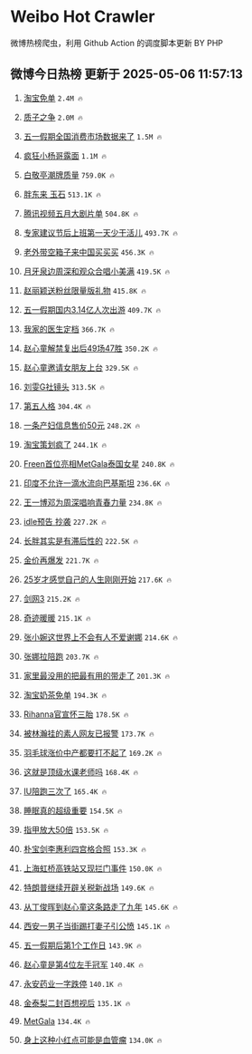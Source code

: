 # Weibo Hot Crawler 



微博热榜爬虫，利用 Github Action 的调度脚本更新 BY PHP 


## 微博今日热榜 更新于 2025-05-06 11:57:13 
1. [淘宝免单](https://s.weibo.com/weibo?q=%E6%B7%98%E5%AE%9D%E5%85%8D%E5%8D%95&t=31&band_rank=1&Refer=top) `2.4M 🔥` 

1. [质子之争](https://s.weibo.com/weibo?q=%E8%B4%A8%E5%AD%90%E4%B9%8B%E4%BA%89&t=31&band_rank=2&Refer=top) `2.0M 🔥` 

1. [五一假期全国消费市场数据来了](https://s.weibo.com/weibo?q=%23%E4%BA%94%E4%B8%80%E5%81%87%E6%9C%9F%E5%85%A8%E5%9B%BD%E6%B6%88%E8%B4%B9%E5%B8%82%E5%9C%BA%E6%95%B0%E6%8D%AE%E6%9D%A5%E4%BA%86%23&t=31&band_rank=3&Refer=top) `1.5M 🔥` 

1. [疯狂小杨哥露面](https://s.weibo.com/weibo?q=%23%E7%96%AF%E7%8B%82%E5%B0%8F%E6%9D%A8%E5%93%A5%E9%9C%B2%E9%9D%A2%23&t=31&band_rank=4&Refer=top) `1.1M 🔥` 

1. [白敬亭潮牌质量](https://s.weibo.com/weibo?q=%23%E7%99%BD%E6%95%AC%E4%BA%AD%E6%BD%AE%E7%89%8C%E8%B4%A8%E9%87%8F%23&t=31&band_rank=5&Refer=top) `759.0K 🔥` 

1. [胖东来 玉石](https://s.weibo.com/weibo?q=%E8%83%96%E4%B8%9C%E6%9D%A5%20%E7%8E%89%E7%9F%B3&t=31&band_rank=6&Refer=top) `513.1K 🔥` 

1. [腾讯视频五月大剧片单](https://s.weibo.com/weibo?q=%23%E8%85%BE%E8%AE%AF%E8%A7%86%E9%A2%91%E4%BA%94%E6%9C%88%E5%A4%A7%E5%89%A7%E7%89%87%E5%8D%95%23&t=31&band_rank=7&Refer=top) `504.8K 🔥` 

1. [专家建议节后上班第一天少干活儿](https://s.weibo.com/weibo?q=%23%E4%B8%93%E5%AE%B6%E5%BB%BA%E8%AE%AE%E8%8A%82%E5%90%8E%E4%B8%8A%E7%8F%AD%E7%AC%AC%E4%B8%80%E5%A4%A9%E5%B0%91%E5%B9%B2%E6%B4%BB%E5%84%BF%23&t=31&band_rank=8&Refer=top) `493.7K 🔥` 

1. [老外带空箱子来中国买买买](https://s.weibo.com/weibo?q=%23%E8%80%81%E5%A4%96%E5%B8%A6%E7%A9%BA%E7%AE%B1%E5%AD%90%E6%9D%A5%E4%B8%AD%E5%9B%BD%E4%B9%B0%E4%B9%B0%E4%B9%B0%23&t=31&band_rank=9&Refer=top) `456.3K 🔥` 

1. [月牙泉边周深和观众合唱小美满](https://s.weibo.com/weibo?q=%23%E6%9C%88%E7%89%99%E6%B3%89%E8%BE%B9%E5%91%A8%E6%B7%B1%E5%92%8C%E8%A7%82%E4%BC%97%E5%90%88%E5%94%B1%E5%B0%8F%E7%BE%8E%E6%BB%A1%23&t=31&band_rank=10&Refer=top) `419.5K 🔥` 

1. [赵丽颖送粉丝限量版礼物](https://s.weibo.com/weibo?q=%23%E8%B5%B5%E4%B8%BD%E9%A2%96%E9%80%81%E7%B2%89%E4%B8%9D%E9%99%90%E9%87%8F%E7%89%88%E7%A4%BC%E7%89%A9%23&t=31&band_rank=11&Refer=top) `415.8K 🔥` 

1. [五一假期国内3.14亿人次出游](https://s.weibo.com/weibo?q=%23%E4%BA%94%E4%B8%80%E5%81%87%E6%9C%9F%E5%9B%BD%E5%86%853.14%E4%BA%BF%E4%BA%BA%E6%AC%A1%E5%87%BA%E6%B8%B8%23&t=31&band_rank=12&Refer=top) `409.7K 🔥` 

1. [我家的医生定档](https://s.weibo.com/weibo?q=%E6%88%91%E5%AE%B6%E7%9A%84%E5%8C%BB%E7%94%9F%E5%AE%9A%E6%A1%A3&t=31&band_rank=13&Refer=top) `366.7K 🔥` 

1. [赵心童解禁复出后49场47胜](https://s.weibo.com/weibo?q=%23%E8%B5%B5%E5%BF%83%E7%AB%A5%E8%A7%A3%E7%A6%81%E5%A4%8D%E5%87%BA%E5%90%8E49%E5%9C%BA47%E8%83%9C%23&t=31&band_rank=14&Refer=top) `350.2K 🔥` 

1. [赵心童邀请女朋友上台](https://s.weibo.com/weibo?q=%E8%B5%B5%E5%BF%83%E7%AB%A5%E9%82%80%E8%AF%B7%E5%A5%B3%E6%9C%8B%E5%8F%8B%E4%B8%8A%E5%8F%B0&t=31&band_rank=15&Refer=top) `329.5K 🔥` 

1. [刘雯G社镜头](https://s.weibo.com/weibo?q=%23%E5%88%98%E9%9B%AFG%E7%A4%BE%E9%95%9C%E5%A4%B4%23&t=31&band_rank=16&Refer=top) `313.5K 🔥` 

1. [第五人格](https://s.weibo.com/weibo?q=%E7%AC%AC%E4%BA%94%E4%BA%BA%E6%A0%BC&t=31&band_rank=17&Refer=top) `304.4K 🔥` 

1. [一条产妇信息售价50元](https://s.weibo.com/weibo?q=%23%E4%B8%80%E6%9D%A1%E4%BA%A7%E5%A6%87%E4%BF%A1%E6%81%AF%E5%94%AE%E4%BB%B750%E5%85%83%23&t=31&band_rank=18&Refer=top) `248.2K 🔥` 

1. [淘宝策划疯了](https://s.weibo.com/weibo?q=%23%E6%B7%98%E5%AE%9D%E7%AD%96%E5%88%92%E7%96%AF%E4%BA%86%23&t=31&band_rank=19&Refer=top) `244.1K 🔥` 

1. [Freen首位亮相MetGala泰国女星](https://s.weibo.com/weibo?q=Freen%E9%A6%96%E4%BD%8D%E4%BA%AE%E7%9B%B8MetGala%E6%B3%B0%E5%9B%BD%E5%A5%B3%E6%98%9F&t=31&band_rank=20&Refer=top) `240.8K 🔥` 

1. [印度不允许一滴水流向巴基斯坦](https://s.weibo.com/weibo?q=%23%E5%8D%B0%E5%BA%A6%E4%B8%8D%E5%85%81%E8%AE%B8%E4%B8%80%E6%BB%B4%E6%B0%B4%E6%B5%81%E5%90%91%E5%B7%B4%E5%9F%BA%E6%96%AF%E5%9D%A6%23&t=31&band_rank=21&Refer=top) `236.6K 🔥` 

1. [王一博邓为周深唱响青春力量](https://s.weibo.com/weibo?q=%23%E7%8E%8B%E4%B8%80%E5%8D%9A%E9%82%93%E4%B8%BA%E5%91%A8%E6%B7%B1%E5%94%B1%E5%93%8D%E9%9D%92%E6%98%A5%E5%8A%9B%E9%87%8F%23&t=31&band_rank=22&Refer=top) `234.8K 🔥` 

1. [idle预告 抄袭](https://s.weibo.com/weibo?q=idle%E9%A2%84%E5%91%8A%20%E6%8A%84%E8%A2%AD&t=31&band_rank=23&Refer=top) `227.2K 🔥` 

1. [长胖其实是有滞后性的](https://s.weibo.com/weibo?q=%23%E9%95%BF%E8%83%96%E5%85%B6%E5%AE%9E%E6%98%AF%E6%9C%89%E6%BB%9E%E5%90%8E%E6%80%A7%E7%9A%84%23&t=31&band_rank=24&Refer=top) `222.5K 🔥` 

1. [金价再爆发](https://s.weibo.com/weibo?q=%23%E9%87%91%E4%BB%B7%E5%86%8D%E7%88%86%E5%8F%91%23&t=31&band_rank=25&Refer=top) `221.7K 🔥` 

1. [25岁才感觉自己的人生刚刚开始](https://s.weibo.com/weibo?q=25%E5%B2%81%E6%89%8D%E6%84%9F%E8%A7%89%E8%87%AA%E5%B7%B1%E7%9A%84%E4%BA%BA%E7%94%9F%E5%88%9A%E5%88%9A%E5%BC%80%E5%A7%8B&t=31&band_rank=26&Refer=top) `217.6K 🔥` 

1. [剑网3](https://s.weibo.com/weibo?q=%E5%89%91%E7%BD%913&t=31&band_rank=27&Refer=top) `215.2K 🔥` 

1. [奇迹暖暖](https://s.weibo.com/weibo?q=%E5%A5%87%E8%BF%B9%E6%9A%96%E6%9A%96&t=31&band_rank=28&Refer=top) `215.1K 🔥` 

1. [张小婉这世界上不会有人不爱谢娜](https://s.weibo.com/weibo?q=%23%E5%BC%A0%E5%B0%8F%E5%A9%89%E8%BF%99%E4%B8%96%E7%95%8C%E4%B8%8A%E4%B8%8D%E4%BC%9A%E6%9C%89%E4%BA%BA%E4%B8%8D%E7%88%B1%E8%B0%A2%E5%A8%9C%23&t=31&band_rank=29&Refer=top) `214.6K 🔥` 

1. [张娜拉陪跑](https://s.weibo.com/weibo?q=%E5%BC%A0%E5%A8%9C%E6%8B%89%E9%99%AA%E8%B7%91&t=31&band_rank=30&Refer=top) `203.7K 🔥` 

1. [家里最没用的把最有用的带走了](https://s.weibo.com/weibo?q=%E5%AE%B6%E9%87%8C%E6%9C%80%E6%B2%A1%E7%94%A8%E7%9A%84%E6%8A%8A%E6%9C%80%E6%9C%89%E7%94%A8%E7%9A%84%E5%B8%A6%E8%B5%B0%E4%BA%86&t=31&band_rank=31&Refer=top) `201.3K 🔥` 

1. [淘宝奶茶免单](https://s.weibo.com/weibo?q=%E6%B7%98%E5%AE%9D%E5%A5%B6%E8%8C%B6%E5%85%8D%E5%8D%95&t=31&band_rank=32&Refer=top) `194.3K 🔥` 

1. [Rihanna官宣怀三胎](https://s.weibo.com/weibo?q=%23Rihanna%E5%AE%98%E5%AE%A3%E6%80%80%E4%B8%89%E8%83%8E%23&t=31&band_rank=33&Refer=top) `178.5K 🔥` 

1. [被林瀚挂的素人网友已报警](https://s.weibo.com/weibo?q=%23%E8%A2%AB%E6%9E%97%E7%80%9A%E6%8C%82%E7%9A%84%E7%B4%A0%E4%BA%BA%E7%BD%91%E5%8F%8B%E5%B7%B2%E6%8A%A5%E8%AD%A6%23&t=31&band_rank=34&Refer=top) `173.7K 🔥` 

1. [羽毛球涨价中产都要打不起了](https://s.weibo.com/weibo?q=%23%E7%BE%BD%E6%AF%9B%E7%90%83%E6%B6%A8%E4%BB%B7%E4%B8%AD%E4%BA%A7%E9%83%BD%E8%A6%81%E6%89%93%E4%B8%8D%E8%B5%B7%E4%BA%86%23&t=31&band_rank=35&Refer=top) `169.2K 🔥` 

1. [这就是顶级水课老师吗](https://s.weibo.com/weibo?q=%E8%BF%99%E5%B0%B1%E6%98%AF%E9%A1%B6%E7%BA%A7%E6%B0%B4%E8%AF%BE%E8%80%81%E5%B8%88%E5%90%97&t=31&band_rank=36&Refer=top) `168.4K 🔥` 

1. [IU陪跑三次了](https://s.weibo.com/weibo?q=%23IU%E9%99%AA%E8%B7%91%E4%B8%89%E6%AC%A1%E4%BA%86%23&t=31&band_rank=37&Refer=top) `165.4K 🔥` 

1. [睡眠真的超级重要](https://s.weibo.com/weibo?q=%E7%9D%A1%E7%9C%A0%E7%9C%9F%E7%9A%84%E8%B6%85%E7%BA%A7%E9%87%8D%E8%A6%81&t=31&band_rank=38&Refer=top) `154.5K 🔥` 

1. [指甲放大50倍](https://s.weibo.com/weibo?q=%E6%8C%87%E7%94%B2%E6%94%BE%E5%A4%A750%E5%80%8D&t=31&band_rank=39&Refer=top) `153.5K 🔥` 

1. [朴宝剑李惠利四宫格合照](https://s.weibo.com/weibo?q=%23%E6%9C%B4%E5%AE%9D%E5%89%91%E6%9D%8E%E6%83%A0%E5%88%A9%E5%9B%9B%E5%AE%AB%E6%A0%BC%E5%90%88%E7%85%A7%23&t=31&band_rank=40&Refer=top) `153.3K 🔥` 

1. [上海虹桥高铁站又现拦门事件](https://s.weibo.com/weibo?q=%23%E4%B8%8A%E6%B5%B7%E8%99%B9%E6%A1%A5%E9%AB%98%E9%93%81%E7%AB%99%E5%8F%88%E7%8E%B0%E6%8B%A6%E9%97%A8%E4%BA%8B%E4%BB%B6%23&t=31&band_rank=41&Refer=top) `150.0K 🔥` 

1. [特朗普继续开辟关税新战场](https://s.weibo.com/weibo?q=%23%E7%89%B9%E6%9C%97%E6%99%AE%E7%BB%A7%E7%BB%AD%E5%BC%80%E8%BE%9F%E5%85%B3%E7%A8%8E%E6%96%B0%E6%88%98%E5%9C%BA%23&t=31&band_rank=42&Refer=top) `149.6K 🔥` 

1. [从丁俊晖到赵心童这条路走了九年](https://s.weibo.com/weibo?q=%23%E4%BB%8E%E4%B8%81%E4%BF%8A%E6%99%96%E5%88%B0%E8%B5%B5%E5%BF%83%E7%AB%A5%E8%BF%99%E6%9D%A1%E8%B7%AF%E8%B5%B0%E4%BA%86%E4%B9%9D%E5%B9%B4%23&t=31&band_rank=43&Refer=top) `145.6K 🔥` 

1. [西安一男子当街踢打妻子引公愤](https://s.weibo.com/weibo?q=%23%E8%A5%BF%E5%AE%89%E4%B8%80%E7%94%B7%E5%AD%90%E5%BD%93%E8%A1%97%E8%B8%A2%E6%89%93%E5%A6%BB%E5%AD%90%E5%BC%95%E5%85%AC%E6%84%A4%23&t=31&band_rank=44&Refer=top) `145.1K 🔥` 

1. [五一假期后第1个工作日](https://s.weibo.com/weibo?q=%23%E4%BA%94%E4%B8%80%E5%81%87%E6%9C%9F%E5%90%8E%E7%AC%AC1%E4%B8%AA%E5%B7%A5%E4%BD%9C%E6%97%A5%23&t=31&band_rank=45&Refer=top) `143.9K 🔥` 

1. [赵心童是第4位左手冠军](https://s.weibo.com/weibo?q=%23%E8%B5%B5%E5%BF%83%E7%AB%A5%E6%98%AF%E7%AC%AC4%E4%BD%8D%E5%B7%A6%E6%89%8B%E5%86%A0%E5%86%9B%23&t=31&band_rank=46&Refer=top) `140.4K 🔥` 

1. [永安药业一字跌停](https://s.weibo.com/weibo?q=%23%E6%B0%B8%E5%AE%89%E8%8D%AF%E4%B8%9A%E4%B8%80%E5%AD%97%E8%B7%8C%E5%81%9C%23&t=31&band_rank=47&Refer=top) `140.1K 🔥` 

1. [金泰梨二封百想视后](https://s.weibo.com/weibo?q=%23%E9%87%91%E6%B3%B0%E6%A2%A8%E4%BA%8C%E5%B0%81%E7%99%BE%E6%83%B3%E8%A7%86%E5%90%8E%23&t=31&band_rank=48&Refer=top) `135.1K 🔥` 

1. [MetGala](https://s.weibo.com/weibo?q=MetGala&t=31&band_rank=49&Refer=top) `134.4K 🔥` 

1. [身上这种小红点可能是血管瘤](https://s.weibo.com/weibo?q=%23%E8%BA%AB%E4%B8%8A%E8%BF%99%E7%A7%8D%E5%B0%8F%E7%BA%A2%E7%82%B9%E5%8F%AF%E8%83%BD%E6%98%AF%E8%A1%80%E7%AE%A1%E7%98%A4%23&t=31&band_rank=50&Refer=top) `134.0K 🔥` 

